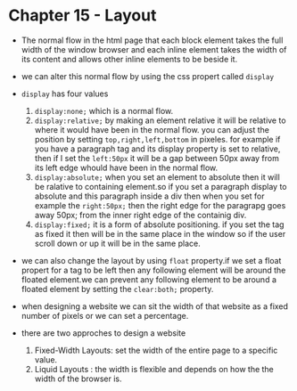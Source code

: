 # Chapter 15 - Layout

* The normal flow in the html page that each block element takes the full width of the window browser and each inline element takes the width of its content and allows other inline elements to be beside it.
* we can alter this normal flow by using the css propert called `display`
* `display` has four values
  1. `display:none;` which is a normal flow.
  2. `display:relative;` by making an element relative it will be relative to where it would have been in the normal flow. you can adjust the position by setting `top,right,left,bottom` in pixeles. for example if you have a paragraph tag and its display property is set to relative, then if I  set the `left:50px` it will be a gap between 50px away from its left edge whould have been in the normal flow.
  3. `display:absolute;` when you set an element to absolute then it will be ralative to containing element.so if you set a paragraph display to absolute and this paragraph inside a div then when you set for example the `right:50px;` then the right edge for the paragrapg goes away 50px; from the inner right edge of the containig div.
  4. `display:fixed;` it is a form of absolute positioning. if you set the tag as fixed it then will be in the same place in the window so if the user scroll down or up it will be in the same place.

* we can also change the layout by using `float` property.if we set  a float propert for a tag to be left then any following element will be around the floated element.we can prevent any following element to be around a floated element by setting the `clear:both;` property.
* when designing  a website we can sit the width of that website as a fixed number of pixels or we can set a percentage.
* there are two  approches to design a website
  1. Fixed-Width Layouts: set the width of the entire page to a specific value.
  2. Liquid Layouts : the width is flexible and depends on how the the width of the browser is.